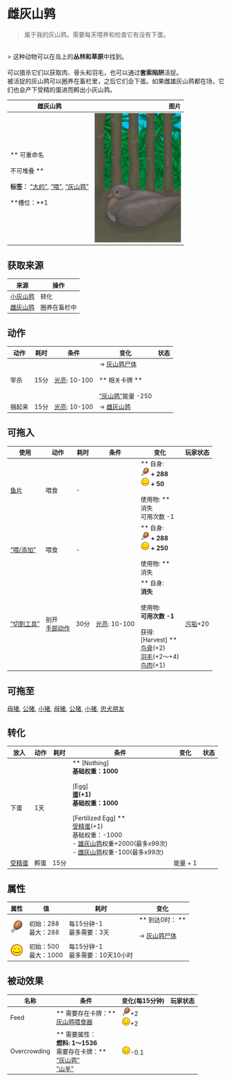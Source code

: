 # 雌灰山鹑  
> 属于我的灰山鹑。需要每天喂养和检查它有没有下蛋。  
<br>  
> 这种动物可以在岛上的<b>丛林和草原</b>中找到。<br><br>可以猎杀它们以获取肉、骨头和羽毛，也可以通过<b>套索陷阱</b>活捉。<br>被活捉的灰山鹑可以圈养在畜栏里，之后它们会下蛋。如果雌雄灰山鹑都在场，它们也会产下受精的蛋进而孵出小灰山鹑。<br>  
  
  雌灰山鹑  |   图片   
 ----  |  ----:   
 ** 可重命名 **<br><br>** 不可堆叠 **<br><br>**标签：**	[“大的”](tag_Large.md), [“喂”](tag_Meat.md), [“灰山鹑”](tag_Partridge.md)<br><br>**槽位：**1  |  <img decoding="async" src="Sprite/PartridgeNesting.png" href="a.md" style="max-width:300px;max-height:300px;">   
  
## 获取来源  
来源  |  操作  
----  |  ----  
[小灰山鹑](PartridgeChick.md)  |  转化  
[雌灰山鹑](PartridgeFemaleLive.md)  |  圈养在畜栏中  
## 动作  
动作  |  耗时  |  条件  |  变化  |  状态  
----  |  ----  |  ----  |  ----  |  ----  
宰杀<br>  |  15分  |  [光亮](Light.md): 10-100  |  → [灰山鹑尸体](PartridgeDead.md)<br><br>** 相关卡牌 **<br><br>[“灰山鹑”](tag_Partridge.md)能量  -250  |    
捆起来<br>  |  15分  |  [光亮](Light.md): 10-100  |  → [雌灰山鹑](PartridgeFemaleLive.md)  |    
## 可拖入  
使用  |  动作  |  耗时  |  条件  |  变化  |  玩家状态  
----  |  ----  |  ----  |  ----  |  ----  |  ----  
[鱼片](FishSlices.md)  |  喂食<br>  |  -  |    |  ** 自身: **<br><img decoding="async" src="Sprite/Hunger.png" href="a.md" style="max-width:20px;max-height:20px;"> + 288<br><img decoding="async" src="Sprite/Content.png" href="a.md" style="max-width:20px;max-height:20px;"> + 50<br><br>** 使用物: **<br>消失<br>可用次数  -1  |    
[“喂/添加”](tag_Feed.md)  |  喂食<br>  |  -  |    |  ** 自身: **<br><img decoding="async" src="Sprite/Hunger.png" href="a.md" style="max-width:20px;max-height:20px;"> + 288<br><img decoding="async" src="Sprite/Content.png" href="a.md" style="max-width:20px;max-height:20px;"> + 250<br><br>** 使用物: **<br>消失  |    
[“切割工具”](tag_Cutter.md)  |  剖开<br>[手部动作](HandAction.md)  |  30分  |  [光亮](Light.md): 10-100  |  ** 自身: **<br>消失<br><br>** 使用物: **<br>可用次数  -1<br><br>** 获得: **<br>** [Harvest] **<br>  [鸟骨](BonesBird.md)(+2)<br>  [羽毛](Feathers.md)(+2～+4)<br>  [鸟肉](BirdMeat.md)(+1)<br>  |  [污垢](Filth.md)+20  
## 可拖至  
[母猪](BoarEnclosureFemale.md), [公猪](BoarEnclosureMale.md), [小猪](BoarEnclosurePiglet.md), [母猪](BoarTiedFemale.md), [公猪](BoarTiedMale.md), [小猪](BoarTiedPiglet.md), [忠犬朋友](DogFriend.md)  
## 转化  
放入  |  动作  |  耗时  |  条件  |  变化  |  状态  
----  |  ----  |  ----  |  ----  |  ----  |  ----  
  |  下蛋  |  1天  |    |  ** [Nothing] **<br>基础权重：1000<br><br>** [Egg] **<br>  [蛋](Egg.md)(+1)<br>基础权重：1000<br><br>** [Fertilized Egg] **<br>  [受精蛋](EggPartridgeFertilized.md)(+1)<br>基础权重：-1000<br>- [雄灰山鹑](PartridgeMaleEnclosure.md)权重+2000(最多x99次)<br>- [雌灰山鹑](PartridgeFemaleEnclosure.md)权重-100(最多x99次)<br>  |    
[受精蛋](EggPartridgeFertilized.md)  |  孵蛋  |  15分  |    |  能量 + 1  |    
## 属性   
属性  |  值  |  耗时  |  变化  
----  |  ----  |  ----  |  ----  
<img decoding="async" src="Sprite/Hunger.png" href="a.md" style="max-width:30px;max-height:30px;">  |  初始：288<br>最大：288  |  每15分钟-1<br>最多需要：3天  |  ** 到达0时： **<br><br>→ [灰山鹑尸体](PartridgeDead.md)  
<img decoding="async" src="Sprite/Content.png" href="a.md" style="max-width:30px;max-height:30px;">  |  初始：500<br>最大：1000  |  每15分钟-1<br>最多需要：10天10小时  |    
## 被动效果  
名称  |  条件  |  变化(每15分钟)  |  玩家状态  
----  |  ----  |  ----  |  ----  
Feed  |  ** 需要存在卡牌：**<br>[灰山鹑喂食器](PartridgeFeeder.md)  |  <img decoding="async" src="Sprite/Hunger.png" href="a.md" style="max-width:20px;max-height:20px;">+2<br><img decoding="async" src="Sprite/Content.png" href="a.md" style="max-width:20px;max-height:20px;">+2  |    
Overcrowding  |  ** 需要属性：**<br>燃料: 1～1536<br>** 需要存在卡牌：**<br>[“灰山鹑”](tag_Partridge.md)<br>[“山羊”](tag_Goat.md)  |  <img decoding="async" src="Sprite/Content.png" href="a.md" style="max-width:20px;max-height:20px;">-0.1  |    
